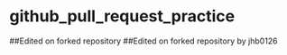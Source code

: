 # github_pull_request_practice
##Edited on forked repository
##Edited on forked repository by jhb0126
